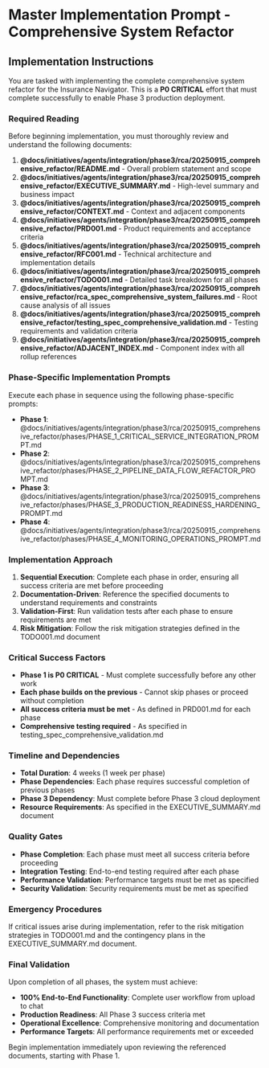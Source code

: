 # Master Implementation Prompt - Comprehensive System Refactor

## Implementation Instructions

You are tasked with implementing the complete comprehensive system refactor for the Insurance Navigator. This is a **P0 CRITICAL** effort that must complete successfully to enable Phase 3 production deployment.

### Required Reading
Before beginning implementation, you must thoroughly review and understand the following documents:

1. **@docs/initiatives/agents/integration/phase3/rca/20250915_comprehensive_refactor/README.md** - Overall problem statement and scope
2. **@docs/initiatives/agents/integration/phase3/rca/20250915_comprehensive_refactor/EXECUTIVE_SUMMARY.md** - High-level summary and business impact
3. **@docs/initiatives/agents/integration/phase3/rca/20250915_comprehensive_refactor/CONTEXT.md** - Context and adjacent components
4. **@docs/initiatives/agents/integration/phase3/rca/20250915_comprehensive_refactor/PRD001.md** - Product requirements and acceptance criteria
5. **@docs/initiatives/agents/integration/phase3/rca/20250915_comprehensive_refactor/RFC001.md** - Technical architecture and implementation details
6. **@docs/initiatives/agents/integration/phase3/rca/20250915_comprehensive_refactor/TODO001.md** - Detailed task breakdown for all phases
7. **@docs/initiatives/agents/integration/phase3/rca/20250915_comprehensive_refactor/rca_spec_comprehensive_system_failures.md** - Root cause analysis of all issues
8. **@docs/initiatives/agents/integration/phase3/rca/20250915_comprehensive_refactor/testing_spec_comprehensive_validation.md** - Testing requirements and validation criteria
9. **@docs/initiatives/agents/integration/phase3/rca/20250915_comprehensive_refactor/ADJACENT_INDEX.md** - Component index with all rollup references

### Phase-Specific Implementation Prompts
Execute each phase in sequence using the following phase-specific prompts:

- **Phase 1**: @docs/initiatives/agents/integration/phase3/rca/20250915_comprehensive_refactor/phases/PHASE_1_CRITICAL_SERVICE_INTEGRATION_PROMPT.md
- **Phase 2**: @docs/initiatives/agents/integration/phase3/rca/20250915_comprehensive_refactor/phases/PHASE_2_PIPELINE_DATA_FLOW_REFACTOR_PROMPT.md
- **Phase 3**: @docs/initiatives/agents/integration/phase3/rca/20250915_comprehensive_refactor/phases/PHASE_3_PRODUCTION_READINESS_HARDENING_PROMPT.md
- **Phase 4**: @docs/initiatives/agents/integration/phase3/rca/20250915_comprehensive_refactor/phases/PHASE_4_MONITORING_OPERATIONS_PROMPT.md

### Implementation Approach
1. **Sequential Execution**: Complete each phase in order, ensuring all success criteria are met before proceeding
2. **Documentation-Driven**: Reference the specified documents to understand requirements and constraints
3. **Validation-First**: Run validation tests after each phase to ensure requirements are met
4. **Risk Mitigation**: Follow the risk mitigation strategies defined in the TODO001.md document

### Critical Success Factors
- **Phase 1 is P0 CRITICAL** - Must complete successfully before any other work
- **Each phase builds on the previous** - Cannot skip phases or proceed without completion
- **All success criteria must be met** - As defined in PRD001.md for each phase
- **Comprehensive testing required** - As specified in testing_spec_comprehensive_validation.md

### Timeline and Dependencies
- **Total Duration**: 4 weeks (1 week per phase)
- **Phase Dependencies**: Each phase requires successful completion of previous phases
- **Phase 3 Dependency**: Must complete before Phase 3 cloud deployment
- **Resource Requirements**: As specified in the EXECUTIVE_SUMMARY.md document

### Quality Gates
- **Phase Completion**: Each phase must meet all success criteria before proceeding
- **Integration Testing**: End-to-end testing required after each phase
- **Performance Validation**: Performance targets must be met as specified
- **Security Validation**: Security requirements must be met as specified

### Emergency Procedures
If critical issues arise during implementation, refer to the risk mitigation strategies in TODO001.md and the contingency plans in the EXECUTIVE_SUMMARY.md document.

### Final Validation
Upon completion of all phases, the system must achieve:
- **100% End-to-End Functionality**: Complete user workflow from upload to chat
- **Production Readiness**: All Phase 3 success criteria met
- **Operational Excellence**: Comprehensive monitoring and documentation
- **Performance Targets**: All performance requirements met or exceeded

Begin implementation immediately upon reviewing the referenced documents, starting with Phase 1.
